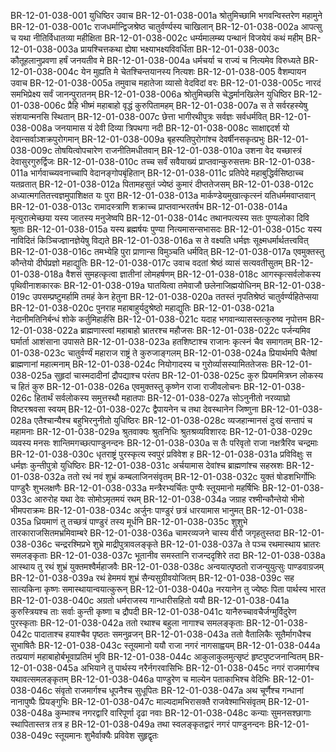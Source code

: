 BR-12-01-038-001  युधिष्ठिर उवाच
BR-12-01-038-001a श्रोतुमिच्छामि भगवन्विस्तरेण महामुने
BR-12-01-038-001c राजधर्मान्द्विजश्रेष्ठ चातुर्वर्ण्यस्य चाखिलान्
BR-12-01-038-002a आपत्सु च यथा नीतिर्विधातव्या महीक्षिता
BR-12-01-038-002c धर्म्यमालम्ब्य पन्थानं विजयेयं कथं महीम्
BR-12-01-038-003a प्रायश्चित्तकथा ह्येषा भक्ष्याभक्ष्यविवर्धिता
BR-12-01-038-003c कौतूहलानुप्रवणा हर्षं जनयतीव मे
BR-12-01-038-004a धर्मचर्या च राज्यं च नित्यमेव विरुध्यते
BR-12-01-038-004c येन मुह्यति मे चेतश्चिन्तयानस्य नित्यशः
BR-12-01-038-005  वैशम्पायन उवाच
BR-12-01-038-005a तमुवाच महातेजा व्यासो वेदविदां वरः
BR-12-01-038-005c नारदं समभिप्रेक्ष्य सर्वं जानन्पुरातनम्
BR-12-01-038-006a श्रोतुमिच्छसि चेद्धर्मानखिलेन युधिष्ठिर
BR-12-01-038-006c प्रैहि भीष्मं महाबाहो वृद्धं कुरुपितामहम्
BR-12-01-038-007a स ते सर्वरहस्येषु संशयान्मनसि स्थितान्
BR-12-01-038-007c छेत्ता भागीरथीपुत्रः सर्वज्ञः सर्वधर्मवित्
BR-12-01-038-008a जनयामास यं देवी दिव्या त्रिपथगा नदी
BR-12-01-038-008c साक्षाद्ददर्श यो देवान्सर्वाञ्शक्रपुरोगमान्
BR-12-01-038-009a बृहस्पतिपुरोगांश्च देवर्षीनसकृत्प्रभुः
BR-12-01-038-009c तोषयित्वोपचारेण राजनीतिमधीतवान्
BR-12-01-038-010a उशना वेद यच्छास्त्रं देवासुरगुरुर्द्विजः
BR-12-01-038-010c तच्च सर्वं सवैयाख्यं प्राप्तवान्कुरुसत्तमः
BR-12-01-038-011a भार्गवाच्च्यवनाच्चापि वेदानङ्गोपबृंहितान्
BR-12-01-038-011c प्रतिपेदे महाबुद्धिर्वसिष्ठाच्च यतव्रतात्
BR-12-01-038-012a पितामहसुतं ज्येष्ठं कुमारं दीप्ततेजसम्
BR-12-01-038-012c अध्यात्मगतितत्त्वज्ञमुपाशिक्षत यः पुरा
BR-12-01-038-013a मार्कण्डेयमुखात्कृत्स्नं यतिधर्ममवाप्तवान्
BR-12-01-038-013c रामादस्त्राणि शक्राच्च प्राप्तवान्भरतर्षभ
BR-12-01-038-014a मृत्युरात्मेच्छया यस्य जातस्य मनुजेष्वपि
BR-12-01-038-014c तथानपत्यस्य सतः पुण्यलोका दिवि श्रुताः
BR-12-01-038-015a यस्य ब्रह्मर्षयः पुण्या नित्यमासन्सभासदः
BR-12-01-038-015c यस्य नाविदितं किञ्चिज्ज्ञानज्ञेयेषु विद्यते
BR-12-01-038-016a स ते वक्ष्यति धर्मज्ञः सूक्ष्मधर्मार्थतत्त्ववित्
BR-12-01-038-016c तमभ्येहि पुरा प्राणान्स विमुञ्चति धर्मवित्
BR-12-01-038-017a एवमुक्तस्तु कौन्तेयो दीर्घप्रज्ञो महाद्युतिः
BR-12-01-038-017c उवाच वदतां श्रेष्ठं व्यासं सत्यवतीसुतम्
BR-12-01-038-018a वैशसं सुमहत्कृत्वा ज्ञातीनां लोमहर्षणम्
BR-12-01-038-018c आगस्कृत्सर्वलोकस्य पृथिवीनाशकारकः
BR-12-01-038-019a घातयित्वा तमेवाजौ छलेनाजिह्मयोधिनम्
BR-12-01-038-019c उपसम्प्रष्टुमर्हामि तमहं केन हेतुना
BR-12-01-038-020a ततस्तं नृपतिश्रेष्ठं चातुर्वर्ण्यहितेप्सया
BR-12-01-038-020c पुनराह महाबाहुर्यदुश्रेष्ठो महाद्युतिः
BR-12-01-038-021a नेदानीमतिनिर्बन्धं शोके कर्तुमिहार्हसि
BR-12-01-038-021c यदाह भगवान्व्यासस्तत्कुरुष्व नृपोत्तम
BR-12-01-038-022a ब्राह्मणास्त्वां महाबाहो भ्रातरश्च महौजसः
BR-12-01-038-022c पर्जन्यमिव घर्मार्ता आशंसाना उपासते
BR-12-01-038-023a हतशिष्टाश्च राजानः कृत्स्नं चैव समागतम्
BR-12-01-038-023c चातुर्वर्ण्यं महाराज राष्ट्रं ते कुरुजाङ्गलम्
BR-12-01-038-024a प्रियार्थमपि चैतेषां ब्राह्मणानां महात्मनाम्
BR-12-01-038-024c नियोगादस्य च गुरोर्व्यासस्यामिततेजसः
BR-12-01-038-025a सुहृदां चास्मदादीनां द्रौपद्याश्च परंतप
BR-12-01-038-025c कुरु प्रियममित्रघ्न लोकस्य च हितं कुरु
BR-12-01-038-026a एवमुक्तस्तु कृष्णेन राजा राजीवलोचनः
BR-12-01-038-026c हितार्थं सर्वलोकस्य समुत्तस्थौ महातपाः
BR-12-01-038-027a सोऽनुनीतो नरव्याघ्रो विष्टरश्रवसा स्वयम्
BR-12-01-038-027c द्वैपायनेन च तथा देवस्थानेन जिष्णुना
BR-12-01-038-028a एतैश्चान्यैश्च बहुभिरनुनीतो युधिष्ठिरः
BR-12-01-038-028c व्यजहान्मानसं दुःखं सन्तापं च महामनाः
BR-12-01-038-029a श्रुतवाक्यः श्रुतनिधिः श्रुतश्रव्यविशारदः
BR-12-01-038-029c व्यवस्य मनसः शान्तिमगच्छत्पाण्डुनन्दनः
BR-12-01-038-030a स तैः परिवृतो राजा नक्षत्रैरिव चन्द्रमाः
BR-12-01-038-030c धृतराष्ट्रं पुरस्कृत्य स्वपुरं प्रविवेश ह
BR-12-01-038-031a प्रविविक्षुः स धर्मज्ञः कुन्तीपुत्रो युधिष्ठिरः
BR-12-01-038-031c अर्चयामास देवांश्च ब्राह्मणांश्च सहस्रशः
BR-12-01-038-032a ततो रथं नवं शुभ्रं कम्बलाजिनसंवृतम्
BR-12-01-038-032c युक्तं षोडशभिर्गोभिः पाण्डुरैः शुभलक्षणैः
BR-12-01-038-033a मन्त्रैरभ्यर्चितः पुण्यैः स्तूयमानो महर्षिभिः
BR-12-01-038-033c आरुरोह यथा देवः सोमोऽमृतमयं रथम्
BR-12-01-038-034a जग्राह रश्मीन्कौन्तेयो भीमो भीमपराक्रमः
BR-12-01-038-034c अर्जुनः पाण्डुरं छत्रं धारयामास भानुमत्
BR-12-01-038-035a ध्रियमाणं तु तच्छत्रं पाण्डुरं तस्य मूर्धनि
BR-12-01-038-035c शुशुभे तारकाराजसितमभ्रमिवाम्बरे
BR-12-01-038-036a चामरव्यजने चास्य वीरौ जगृहतुस्तदा
BR-12-01-038-036c चन्द्ररश्मिप्रभे शुभ्रे माद्रीपुत्रावलङ्कृते
BR-12-01-038-037a ते पञ्च रथमास्थाय भ्रातरः समलङ्कृताः
BR-12-01-038-037c भूतानीव समस्तानि राजन्ददृशिरे तदा
BR-12-01-038-038a आस्थाय तु रथं शुभ्रं युक्तमश्वैर्महाजवैः
BR-12-01-038-038c अन्वयात्पृष्ठतो राजन्युयुत्सुः पाण्डवाग्रजम्
BR-12-01-038-039a रथं हेममयं शुभ्रं सैन्यसुग्रीवयोजितम्
BR-12-01-038-039c सह सात्यकिना कृष्णः समास्थायान्वयात्कुरून्
BR-12-01-038-040a नरयानेन तु ज्येष्ठः पिता पार्थस्य भारत
BR-12-01-038-040c अग्रतो धर्मराजस्य गान्धारीसहितो ययौ
BR-12-01-038-041a कुरुस्त्रियश्च ताः सर्वाः कुन्ती कृष्णा च द्रौपदी
BR-12-01-038-041c यानैरुच्चावचैर्जग्मुर्विदुरेण पुरस्कृताः
BR-12-01-038-042a ततो रथाश्च बहुला नागाश्च समलङ्कृताः
BR-12-01-038-042c पादाताश्च हयाश्चैव पृष्ठतः समनुव्रजन्
BR-12-01-038-043a ततो वैतालिकैः सूतैर्मागधैश्च सुभाषितैः
BR-12-01-038-043c स्तूयमानो ययौ राजा नगरं नागसाह्वयम्
BR-12-01-038-044a तत्प्रयाणं महाबाहोर्बभूवाप्रतिमं भुवि
BR-12-01-038-044c आकुलाकुलमुत्सृष्टं हृष्टपुष्टजनान्वितम्
BR-12-01-038-045a अभियाने तु पार्थस्य नरैर्नगरवासिभिः
BR-12-01-038-045c नगरं राजमार्गश्च यथावत्समलङ्कृतम्
BR-12-01-038-046a पाण्डुरेण च माल्येन पताकाभिश्च वेदिभिः
BR-12-01-038-046c संवृतो राजमार्गश्च धूपनैश्च सुधूपितः
BR-12-01-038-047a अथ चूर्णैश्च गन्धानां नानापुष्पैः प्रियङ्गुभिः
BR-12-01-038-047c माल्यदामभिरासक्तै राजवेश्माभिसंवृतम्
BR-12-01-038-048a कुम्भाश्च नगरद्वारि वारिपूर्णा दृढा नवाः
BR-12-01-038-048c कन्याः सुमनसश्छागाः स्थापितास्तत्र तत्र ह
BR-12-01-038-049a तथा स्वलङ्कृतद्वारं नगरं पाण्डुनन्दनः
BR-12-01-038-049c स्तूयमानः शुभैर्वाक्यैः प्रविवेश सुहृद्वृतः

